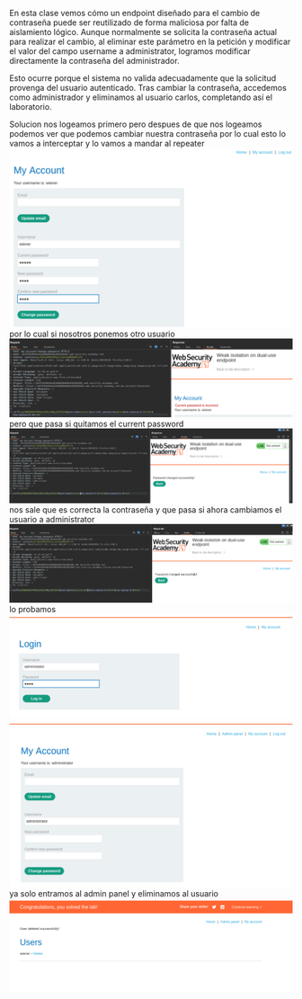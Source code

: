 En esta clase vemos cómo un endpoint diseñado para el cambio de contraseña puede ser reutilizado de forma maliciosa por falta de aislamiento lógico. Aunque normalmente se solicita la contraseña actual para realizar el cambio, al eliminar este parámetro en la petición y modificar el valor del campo username a administrator, logramos modificar directamente la contraseña del administrador.

Esto ocurre porque el sistema no valida adecuadamente que la solicitud provenga del usuario autenticado. Tras cambiar la contraseña, accedemos como administrador y eliminamos al usuario carlos, completando así el laboratorio.

Solucion
nos logeamos primero pero despues de que nos logeamos podemos ver que podemos cambiar nuestra contraseña por lo cual esto lo vamos a interceptar y lo vamos a mandar al repeater
![Pasted_image_20250828224837.png](Imagenes/Pasted_image_20250828224837.png)
por lo cual si nosotros ponemos otro usuario
![Pasted_image_20250828225112.png](Imagenes/Pasted_image_20250828225112.png)
pero que pasa si quitamos el current password
![Pasted_image_20250828225254.png](Imagenes/Pasted_image_20250828225254.png)
nos sale que es correcta la contraseña
y que pasa si ahora cambiamos el usuario a administrator
![Pasted_image_20250828225433.png](Imagenes/Pasted_image_20250828225433.png)
lo probamos
![Pasted_image_20250828225523.png](Imagenes/Pasted_image_20250828225523.png)
![Pasted_image_20250828225603.png](Imagenes/Pasted_image_20250828225603.png)
ya solo entramos al admin panel y eliminamos al usuario
![Pasted_image_20250828225631.png](Imagenes/Pasted_image_20250828225631.png)
